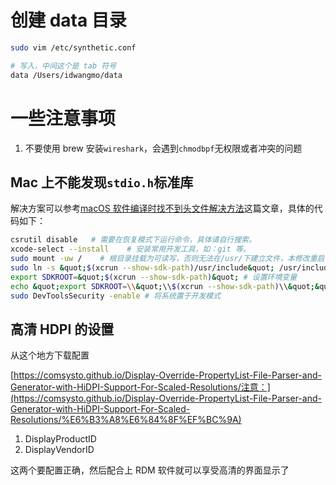 # 创建 data 目录

```bash
sudo vim /etc/synthetic.conf

# 写入，中间这个是 tab 符号
data /Users/idwangmo/data
```

# 一些注意事项

1. 不要使用 brew 安装`wireshark`，会遇到`chmodbpf`无权限或者冲突的问题

## Mac 上不能发现`stdio.h`标准库

解决方案可以参考[macOS 软件编译时找不到头文件解决方法](https://zhile.io/2018/09/26/macOS-10.14-install-sdk-headers.html)这篇文章，具体的代码如下：

```bash
csrutil disable   # 需要在恢复模式下运行命令，具体请自行搜索。
xcode-select --install    # 安装常用开发工具，如：git 等。
sudo mount -uw /    # 根目录挂载为可读写，否则无法在/usr/下建立文件，本修改重启前有效。
sudo ln -s &quot;$(xcrun --show-sdk-path)/usr/include&quot; /usr/include
export SDKROOT=&quot;$(xcrun --show-sdk-path)&quot; # 设置环境变量
echo &quot;export SDKROOT=\\&quot;\\$(xcrun --show-sdk-path)\\&quot;&quot; &gt;&gt; ~/.bash_profile # zsh 的自行搞定
sudo DevToolsSecurity -enable # 将系统置于开发模式
```

## 高清 HDPI 的设置

从这个地方下载配置

[https://comsysto.github.io/Display-Override-PropertyList-File-Parser-and-Generator-with-HiDPI-Support-For-Scaled-Resolutions/注意：](https://comsysto.github.io/Display-Override-PropertyList-File-Parser-and-Generator-with-HiDPI-Support-For-Scaled-Resolutions/%E6%B3%A8%E6%84%8F%EF%BC%9A)

1. DisplayProductID
2. DisplayVendorID

这两个要配置正确，然后配合上 RDM 软件就可以享受高清的界面显示了